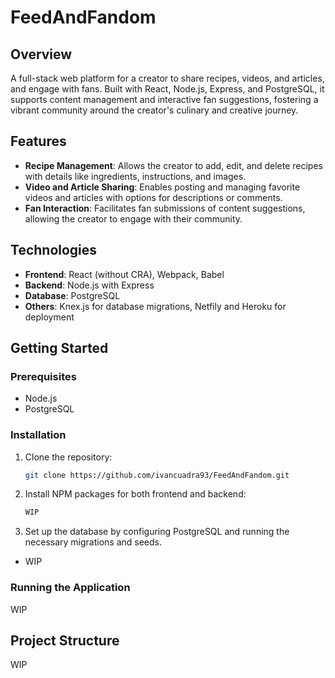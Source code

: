 # FeedAndFandom

## Overview

A full-stack web platform for a creator to share recipes, videos, and articles, and engage with fans. Built with React, Node.js, Express, and PostgreSQL, it supports content management and interactive fan suggestions, fostering a vibrant community around the creator's culinary and creative journey.

## Features

- **Recipe Management**: Allows the creator to add, edit, and delete recipes with details like ingredients, instructions, and images.
- **Video and Article Sharing**: Enables posting and managing favorite videos and articles with options for descriptions or comments.
- **Fan Interaction**: Facilitates fan submissions of content suggestions, allowing the creator to engage with their community.

## Technologies

- **Frontend**: React (without CRA), Webpack, Babel
- **Backend**: Node.js with Express
- **Database**: PostgreSQL
- **Others**: Knex.js for database migrations, Netfily and Heroku for deployment

## Getting Started

### Prerequisites

- Node.js
- PostgreSQL

### Installation

1. Clone the repository:
   ```sh
   git clone https://github.com/ivancuadra93/FeedAndFandom.git
   ```
2. Install NPM packages for both frontend and backend:
    ``` sh
    WIP
    ```
3. Set up the database by configuring PostgreSQL and running the necessary migrations and seeds.
  - WIP
  
### Running the Application

WIP

## Project Structure

WIP

